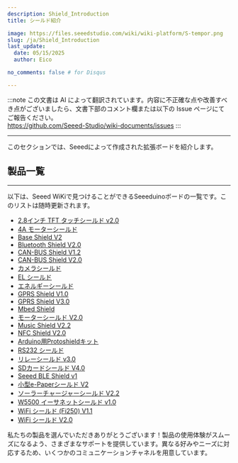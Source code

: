 ```yaml
---
description: Shield_Introduction
title: シールド紹介

image: https://files.seeedstudio.com/wiki/wiki-platform/S-tempor.png
slug: /ja/Shield_Introduction
last_update:
  date: 05/15/2025
  author: Eico 

no_comments: false # for Disqus

---
```

:::note
この文書は AI によって翻訳されています。内容に不正確な点や改善すべき点がございましたら、文書下部のコメント欄または以下の Issue ページにてご報告ください。  
https://github.com/Seeed-Studio/wiki-documents/issues
:::

---
このセクションでは、Seeedによって作成された拡張ボードを紹介します。

## 製品一覧
---

以下は、Seeed WiKiで見つけることができるSeeeduinoボードの一覧です。このリストは随時更新されます。

- [2.8インチ TFT タッチシールド v2.0](https://wiki.seeedstudio.com/ja/2.8inch_TFT_Touch_Shield_v2.0/)
- [4A モーターシールド](https://wiki.seeedstudio.com/ja/4A_Motor_Shield/)
- [Base Shield V2](https://wiki.seeedstudio.com/ja/Base_Shield_V2/)
- [Bluetooth Shield V2.0](https://wiki.seeedstudio.com/ja/Bluetooth_Shield_V2/)
- [CAN-BUS Shield V1.2](https://wiki.seeedstudio.com/ja/CAN-BUS_Shield_V1.2/)
- [CAN-BUS Shield V2.0](https://wiki.seeedstudio.com/ja/CAN-BUS_Shield_V2.0/)
- [カメラシールド](https://wiki.seeedstudio.com/ja/Camera_Shield/)
- [EL シールド](https://wiki.seeedstudio.com/ja/EL_Shield/)
- [エネルギーシールド](https://wiki.seeedstudio.com/ja/Energy_Shield/)
- [GPRS Shield V1.0](https://wiki.seeedstudio.com/ja/GPRS_Shield_v1.0/)
- [GPRS Shield V3.0](https://wiki.seeedstudio.com/ja/GPRS_Shield_V3.0/)
- [Mbed Shield](https://wiki.seeedstudio.com/ja/mbed_Shield/)
- [モーターシールド V2.0](https://wiki.seeedstudio.com/ja/Motor_Shield_V2.0/)
- [Music Shield V2.2](https://wiki.seeedstudio.com/ja/Music_Shield_V2.2/)
- [NFC Shield V2.0](https://wiki.seeedstudio.com/ja/NFC_Shield_V2.0/)
- [Arduino用Protoshieldキット](https://wiki.seeedstudio.com/ja/Protoshield_Kit_for_Arduino/)
- [RS232 シールド](https://wiki.seeedstudio.com/ja/RS232_Shield/)
- [リレーシールド v3.0](https://wiki.seeedstudio.com/ja/Relay_Shield_v3/)
- [SDカードシールド V4.0](https://wiki.seeedstudio.com/ja/SD_Card_shield_V4.0/)
- [Seeed BLE Shield v1](https://wiki.seeedstudio.com/ja/Seeed_BLE_Shield/)
- [小型e-Paperシールド V2](https://wiki.seeedstudio.com/ja/Small_e-Paper_Shield_V2/)
- [ソーラーチャージャーシールド V2.2](https://wiki.seeedstudio.com/ja/Solar_Charger_Shield_V2.2/)
- [W5500 イーサネットシールド v1.0](https://wiki.seeedstudio.com/ja/W5500_Ethernet_Shield_v1.0/)
- [WiFi シールド (Fi250) V1.1](https://wiki.seeedstudio.com/ja/Wifi_Shield_Fi250_V1.1/)
- [WiFi シールド V2.0](https://wiki.seeedstudio.com/ja/Wifi_Shield_V2.0/)
<!-- - [XBee Shield V2.0](/https://wiki.seeedstudio.comXBee_Shield_V2.0/) -->

私たちの製品を選んでいただきありがとうございます！製品の使用体験がスムーズになるよう、さまざまなサポートを提供しています。異なる好みやニーズに対応するため、いくつかのコミュニケーションチャネルを用意しています。

<div class="button_tech_support_container">
<a href="https://forum.seeedstudio.com/" class="button_forum"></a> 
<a href="https://www.seeedstudio.com/contacts" class="button_email"></a>
</div>

<div class="button_tech_support_container">
<a href="https://discord.gg/eWkprNDMU7" class="button_discord"></a> 
<a href="https://github.com/Seeed-Studio/wiki-documents/discussions/69" class="button_discussion"></a>
</div>